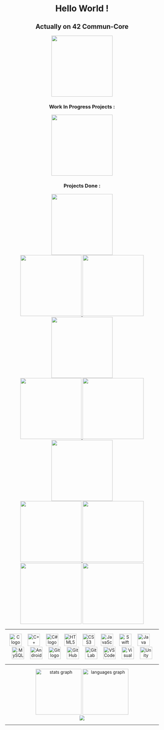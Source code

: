 <h1 align="center">Hello World ! </h1>


<h2 align="center">Actually on 42 Commun-Core</h2>


<div align="center">
  <img height="200" src="https://github.com/ayogun/42-project-badges/blob/main/badges/common_coren.png" />
</div>

<h3 align="center">Work In Progress Projects :</h3>

<div align="center">
  <img height="200" src="https://github.com/ayogun/42-project-badges/blob/main/badges/cppe.png" />
</div>

<h3 align="center">Projects Done :</h3>

<div align="center">
  <a href="https://github.com/LeSabreDeDieu/libft">
    <img height="200" src="https://github.com/ayogun/42-project-badges/blob/main/badges/libftm.png" />
  </a>
</div>

<div align="center">
  <a href="https://github.com/LeSabreDeDieu/ft_printf">
    <img height="200" src="https://github.com/ayogun/42-project-badges/blob/main/badges/ft_printfe.png" />
  </a>
  <a href="https://github.com/LeSabreDeDieu/gnl-42">
    <img height="200" src="https://github.com/ayogun/42-project-badges/blob/main/badges/get_next_linee.png" />
  </a>
  <img height="200" src="https://github.com/ayogun/42-project-badges/blob/main/badges/born2beroote.png" />
</div>

<div align="center">
  <a href="https://github.com/LeSabreDeDieu/push_swap">
    <img height="200" src="https://github.com/ayogun/42-project-badges/blob/main/badges/push_swape.png" />
  </a>
  <a href="https://github.com/LeSabreDeDieu/so_long">
    <img height="200" src="https://github.com/ayogun/42-project-badges/blob/main/badges/so_longm.png" />
  </a>
  <a href="https://github.com/LeSabreDeDieu/Minitalk">
    <img height="200" src="https://github.com/ayogun/42-project-badges/blob/main/badges/minitalkm.png" />
  </a>
</div>

<div align="center">
  <a href="https://github.com/LeSabreDeDieu/Minishell">
    <img height="200" src="https://github.com/ayogun/42-project-badges/blob/main/badges/minishellm.png" />
  </a>
  <a href="https://github.com/LeSabreDeDieu/philosopher">
    <img height="200" src="https://github.com/ayogun/42-project-badges/blob/main/badges/philosopherse.png" />
  </a>
</div>

<div align="center">
  <img height="200" src="https://github.com/ayogun/42-project-badges/blob/main/badges/cub3dm.png" />
  <img height="200" src="https://github.com/ayogun/42-project-badges/blob/main/badges/netpracticem.png" />
</div>

---

<div align="center">
  <img src="https://cdn.jsdelivr.net/gh/devicons/devicon/icons/c/c-original.svg" height="40" alt="C logo" />
  <img width="12" />
  <img src="https://cdn.jsdelivr.net/gh/devicons/devicon/icons/cplusplus/cplusplus-original.svg" height="40" alt="C++ logo" />
  <img width="12" />
  <img src="https://cdn.jsdelivr.net/gh/devicons/devicon/icons/csharp/csharp-original.svg" height="40" alt="C# logo" />
  <img width="12" />
  <img src="https://cdn.jsdelivr.net/gh/devicons/devicon/icons/html5/html5-original.svg" height="40" alt="HTML5 logo" />
  <img width="12" />
  <img src="https://cdn.jsdelivr.net/gh/devicons/devicon/icons/css3/css3-original.svg" height="40" alt="CSS3 logo" />
  <img width="12" />
  <img src="https://cdn.jsdelivr.net/gh/devicons/devicon/icons/javascript/javascript-original.svg" height="40" alt="JavaScript logo" />
  <img width="12" />
  <img src="https://cdn.jsdelivr.net/gh/devicons/devicon/icons/swift/swift-original.svg" height="40" alt="Swift logo" />
  <img width="12" />
  <img src="https://cdn.jsdelivr.net/gh/devicons/devicon/icons/java/java-original.svg" height="40" alt="Java logo" />
  <img width="12" />
  <img src="https://cdn.jsdelivr.net/gh/devicons/devicon/icons/mysql/mysql-original.svg" height="40" alt="MySQL logo" />
  <img width="12" />
  <img src="https://cdn.jsdelivr.net/gh/devicons/devicon/icons/androidstudio/androidstudio-original.svg" height="40" alt="Android Studio logo" />
  <img width="12" />
  <img src="https://cdn.jsdelivr.net/gh/devicons/devicon/icons/git/git-original.svg" height="40" alt="Git logo" />
  <img width="12" />
  <img src="https://cdn.jsdelivr.net/gh/devicons/devicon/icons/github/github-original.svg" height="40" alt="GitHub logo" />
  <img width="12" />
  <img src="https://cdn.jsdelivr.net/gh/devicons/devicon/icons/gitlab/gitlab-original.svg" height="40" alt="GitLab logo" />
  <img width="12" />
  <img src="https://cdn.jsdelivr.net/gh/devicons/devicon/icons/vscode/vscode-original.svg" height="40" alt="VSCode logo" />
  <img width="12" />
  <img src="https://cdn.jsdelivr.net/gh/devicons/devicon/icons/visualstudio/visualstudio-plain.svg" height="40" alt="Visual Studio logo" />
  <img width="12" />
  <img src="https://cdn.jsdelivr.net/gh/devicons/devicon/icons/unity/unity-original.svg" height="40" alt="Unity logo" />
</div>

---

<div align="center">
  <img src="https://github-readme-stats.vercel.app/api?username=LeSabreDeDieu&hide_title=false&hide_rank=false&show_icons=true&include_all_commits=true&count_private=true&disable_animations=false&theme=dracula&locale=en&hide_border=false&order=1" height="150" alt="stats graph" />
  <img src="https://github-readme-stats.vercel.app/api/top-langs?username=LeSabreDeDieu&locale=en&hide_title=false&layout=compact&card_width=320&langs_count=5&theme=dracula&hide_border=false&order=2" height="150" alt="languages graph" />
</div>

<div align="center">
  <img src="https://profile-counter.glitch.me/LeSabreDeDieu/count.svg?" />
</div>

---
